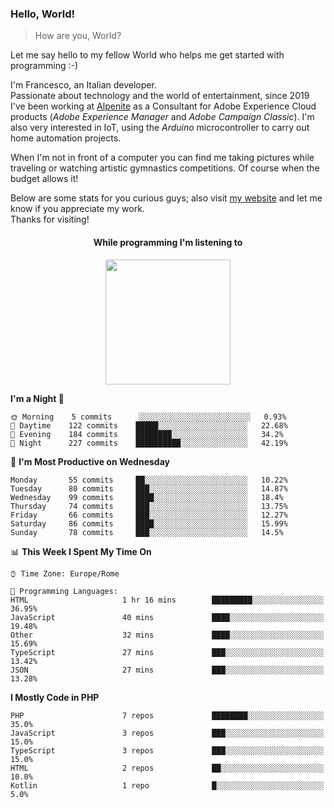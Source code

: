 ### Hello, World!

> How are you, World?

Let me say hello to my fellow World who helps me get started with programming :-)

I'm Francesco, an Italian developer.  
Passionate about technology and the world of entertainment, since 2019 I've been working at [Alpenite](https://www.alpenite.com) as a Consultant for Adobe Experience Cloud products (*Adobe Experience Manager* and *Adobe Campaign Classic*). I'm also very interested in IoT, using the *Arduino* microcontroller to carry out home automation projects.

When I'm not in front of a computer you can find me taking pictures while traveling or watching artistic gymnastics competitions. Of course when the budget allows it!

Below are some stats for you curious guys; also visit [my website](https://www.francescorega.eu) and let me know if you appreciate my work.  
Thanks for visiting!

<div align="center">
  <h4>While programming I'm listening to</h4>
  <a href="https://apps.francescorega.eu/now-playing/11147232609" target="_blank"><img src="https://apps.francescorega.eu/now-playing/11147232609" width="200"></a>
</div>

<!--START_SECTION:waka-->
**I'm a Night 🦉** 

```text
🌞 Morning    5 commits      ░░░░░░░░░░░░░░░░░░░░░░░░░   0.93% 
🌆 Daytime    122 commits    █████░░░░░░░░░░░░░░░░░░░░   22.68% 
🌃 Evening    184 commits    ████████░░░░░░░░░░░░░░░░░   34.2% 
🌙 Night      227 commits    ██████████░░░░░░░░░░░░░░░   42.19%

```
📅 **I'm Most Productive on Wednesday** 

```text
Monday       55 commits     ██░░░░░░░░░░░░░░░░░░░░░░░   10.22% 
Tuesday      80 commits     ███░░░░░░░░░░░░░░░░░░░░░░   14.87% 
Wednesday    99 commits     ████░░░░░░░░░░░░░░░░░░░░░   18.4% 
Thursday     74 commits     ███░░░░░░░░░░░░░░░░░░░░░░   13.75% 
Friday       66 commits     ███░░░░░░░░░░░░░░░░░░░░░░   12.27% 
Saturday     86 commits     ████░░░░░░░░░░░░░░░░░░░░░   15.99% 
Sunday       78 commits     ███░░░░░░░░░░░░░░░░░░░░░░   14.5%

```


📊 **This Week I Spent My Time On** 

```text
⌚︎ Time Zone: Europe/Rome

💬 Programming Languages: 
HTML                     1 hr 16 mins        █████████░░░░░░░░░░░░░░░░   36.95% 
JavaScript               40 mins             ████░░░░░░░░░░░░░░░░░░░░░   19.48% 
Other                    32 mins             ████░░░░░░░░░░░░░░░░░░░░░   15.69% 
TypeScript               27 mins             ███░░░░░░░░░░░░░░░░░░░░░░   13.42% 
JSON                     27 mins             ███░░░░░░░░░░░░░░░░░░░░░░   13.28%

```

**I Mostly Code in PHP** 

```text
PHP                      7 repos             ████████░░░░░░░░░░░░░░░░░   35.0% 
JavaScript               3 repos             ███░░░░░░░░░░░░░░░░░░░░░░   15.0% 
TypeScript               3 repos             ███░░░░░░░░░░░░░░░░░░░░░░   15.0% 
HTML                     2 repos             ██░░░░░░░░░░░░░░░░░░░░░░░   10.0% 
Kotlin                   1 repo              █░░░░░░░░░░░░░░░░░░░░░░░░   5.0%

```



<!--END_SECTION:waka-->
